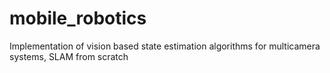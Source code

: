 # mobile_robotics
Implementation of vision based state estimation algorithms for multicamera systems, SLAM from scratch
